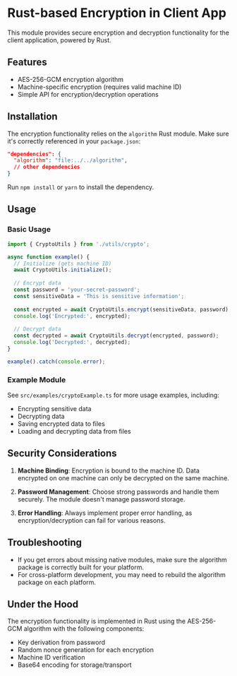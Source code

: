 # Rust-based Encryption in Client App

This module provides secure encryption and decryption functionality for the client application, powered by Rust.

## Features

- AES-256-GCM encryption algorithm
- Machine-specific encryption (requires valid machine ID)
- Simple API for encryption/decryption operations

## Installation

The encryption functionality relies on the `algorithm` Rust module. Make sure it's correctly referenced in your `package.json`:

```json
"dependencies": {
  "algorithm": "file:../../algorithm",
  // other dependencies
}
```

Run `npm install` or `yarn` to install the dependency.

## Usage

### Basic Usage

```typescript
import { CryptoUtils } from './utils/crypto';

async function example() {
  // Initialize (gets machine ID)
  await CryptoUtils.initialize();
  
  // Encrypt data
  const password = 'your-secret-password';
  const sensitiveData = 'This is sensitive information';
  
  const encrypted = await CryptoUtils.encrypt(sensitiveData, password);
  console.log('Encrypted:', encrypted);
  
  // Decrypt data
  const decrypted = await CryptoUtils.decrypt(encrypted, password);
  console.log('Decrypted:', decrypted);
}

example().catch(console.error);
```

### Example Module

See `src/examples/cryptoExample.ts` for more usage examples, including:

- Encrypting sensitive data
- Decrypting data
- Saving encrypted data to files
- Loading and decrypting data from files

## Security Considerations

1. **Machine Binding**: Encryption is bound to the machine ID. Data encrypted on one machine can only be decrypted on the same machine.

2. **Password Management**: Choose strong passwords and handle them securely. The module doesn't manage password storage.

3. **Error Handling**: Always implement proper error handling, as encryption/decryption can fail for various reasons.

## Troubleshooting

- If you get errors about missing native modules, make sure the algorithm package is correctly built for your platform.
- For cross-platform development, you may need to rebuild the algorithm package on each platform.

## Under the Hood

The encryption functionality is implemented in Rust using the AES-256-GCM algorithm with the following components:

- Key derivation from password
- Random nonce generation for each encryption
- Machine ID verification
- Base64 encoding for storage/transport 